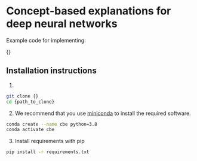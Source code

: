 # Concept-based explanations for deep neural networks

Example code for implementing:

{}

## Installation instructions
1. 
```bash
git clone {}
cd {path_to_clone}
```

2. We recommend that you use 
[miniconda](https://docs.conda.io/en/latest/miniconda.html) 
to install the required software.
```bash
conda create --name cbe python=3.8
conda activate cbe
```

3. Install requirements with pip 
```bash
pip install -r requirements.txt
```
